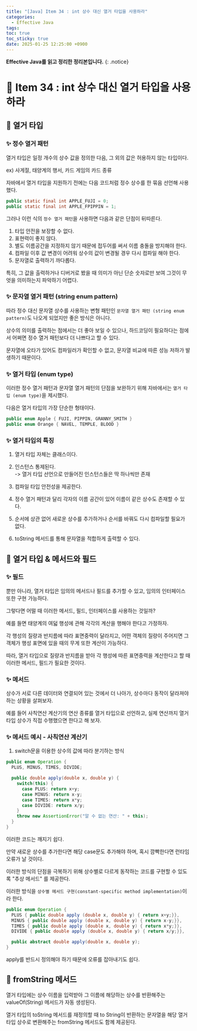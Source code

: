 ```yaml
---
title: "[Java] Item 34 : int 상수 대신 열거 타입을 사용하라"
categories:
  - Effective Java
tags:
toc: true
toc_sticky: true
date: 2025-01-25 12:25:00 +0900
---
```


<strong>Effective Java를 읽고 정리한 정리본입니다.</strong>
{: .notice}

# 📌 Item 34 : int 상수 대신 열거 타입을 사용하라

## 🫧 열거 타입

### ✨ 정수 열거 패턴

열거 타입은 일정 개수의 상수 값을 정의한 다음, 그 외의 값은 허용하지 않는 타입이다.

ex) 사게절, 태양계의 행서, 카드 게임의 카드 종류

자바에서 열거 타입을 지원하기 전에는 다음 코드처럼 정수 상수를 한 묶음 선언해 사용했다.

```java
public static final int APPLE_FUJI = 0;
public static final int APPLE_FPIPPIN = 1;
```

그러나 이런 식의 `정수 열거 패턴`을 사용하면 다음과 같은 단점이 뒤따른다.

1. 타입 안전을 보장할 수 없다.
2. 표현력이 좋지 않다.
3. 별도 이름공간을 지정하지 않기 때문에 접두어를 써서 이름 충돌을 방지해야 한다.
4. 컴파일 이후 값 변경이 어려워 상수의 값이 변경될 경우 다시 컴파일 해야 한다.
5. 문자열로 출력하기 까다롭다.

특히, 그 값을 출력하거나 디버거로 봤을 때 의미가 아닌 단순 숫자로만 보여 그것이 무엇을 의미하는지 파악하기 어렵다.

### ✨ 문자열 열거 패턴 (string enum pattern)

따라 정수 대신 문자열 상수를 사용하는 변형 패턴인 `문자열 열거 패턴 (string enum pattern)`도 나오게 되었지만 좋은 방식은 아니다.

상수의 의미를 출력하는 점에서는 더 좋아 보일 수 있으나, 하드코딩이 필요하다는 점에서 어쩌면 정수 열거 패턴보다 더 나쁘다고 할 수 있다.

문자열에 오타가 있어도 컴파일러가 확인할 수 없고, 문자열 비교에 따른 성능 저하가 발생하기 때문이다.

### ✨ 열거 타입 (enum type)

이러한 정수 열거 패턴과 문자열 열거 패턴의 단점을 보완하기 위해 자바에서는 `열거 타입 (enum type)`을 제시했다.

다음은 열거 타입의 가장 단순한 형태이다.

```java
public enum Apple { FUJI, PIPPIN, GRANNY_SMITH }
public enum Orange { NAVEL, TEMPLE, BLOOD }
```

### ✨ 열거 타입의 특징

1. 열거 타입 자체는 클래스이다.
2. 인스턴스 통제된다.
<br/>-> 열거 타입 선언으로 만들어진 인스턴스들은 딱 하나씩만 존재

3. 컴파일 타입 안전성을 제공한다.
4. 정수 열거 패턴과 달리 각자의 이름 공간이 있어 이름이 같은 상수도 존재할 수 있다.
5. 순서에 상관 없어 새로운 상수를 추가하거나 순서를 바꿔도 다시 컴파일할 필요가 없다.
6. toString 메서드를 통해 문자열을 적합하게 출력할 수 있다.

## 🫧 열거 타입 & 메서드와 필드

### ✨ 필드

뿐만 아니라, 열거 타입은 임의의 메서드나 필드를 추가할 수 있고, 임의의 인터페이스 또한 구현 가능하다.

그렇다면 어떨 때 이러한 메서드, 필드, 인터페이스를 사용하는 것일까?

예를 들면 태양계의 여덟 행성에 관해 각각의 계산을 행해야 한다고 가정하자.

각 행성의 질량과 반지름에 따라 표면중력이 달라지고, 어떤 객체의 질량이 주어지면 그 객체가 행성 표면에 있을 때의 무게 또한 계산이 가능하다.

따라, 열거 타입으로 질량과 반지름을 받아 각 행성에 따른 표면중력을 계산한다고 할 때 이러한 메서드, 필드가 필요한 것이다.

### ✨ 메서드

상수가 서로 다른 데이터와 연결되어 있는 것에서 더 나아가, 상수마다 동작이 달라져야 하는 상황을 살펴보자.

예를 들어 사칙연산 계산기의 연산 종류를 열거 타입으로 선언하고, 실제 연산까지 열거 타입 상수가 직접 수행했으면 한다고 해 보자.

### ✨ 메서드 예시 - 사칙연산 계산기

1. switch문을 이용한 상수의 값에 따라 분기하는 방식

```java
public enum Operation {
  PLUS, MINUS, TIMES, DIVIDE;

  public double apply(double x, double y) {
    switch(this) {
      case PLUS: return x+y;
      case MINUS: return x-y;
      case TIMES: return x*y;
      case DIVIDE: return x/y;
    }
    throw new AssertionError("알 수 없는 연산: " + this);
  }
}
```

이러한 코드는 깨지기 쉽다.

만약 새로운 상수를 추가한다면 해당 case문도 추가해야 하며, 혹시 깜빡한다면 런타임 오류가 날 것이다.

이러한 방식의 단점을 극복하기 위해 상수별로 다르게 동작하는 코드를 구현할 수 있도록 "추상 메서드" 를 제공한다.

이러한 방식을 `상수별 메서드 구현(constant-specific method implementation)`이라 한다.

```java
public enum Operation {
  PLUS { public double apply (double x, double y) { return x+y;}},
  MINUS { public double apply (double x, double y) { return x-y;}},
  TIMES { public double apply (double x, double y) { return x*y;}},
  DIVIDE { public double apply (double x, double y) { return x/y;}},

  public abstract double apply(double x, double y);
}
```

apply를 반드시 정의해야 하기 때문에 오류를 잡아내기도 쉽다.

## 🫧 fromString 메서드

열거 타입에는 상수 이름을 입력받아 그 이름에 해당하는 상수를 반환해주는 valueOf(String) 메서드가 자동 생성된다.

열거 타입의 toString 메서드를 재정의할 때 to String이 반환하는 문자열을 해당 열거 타입 상수로 변환해주는 fromString 메서드도 함께 제공된다.